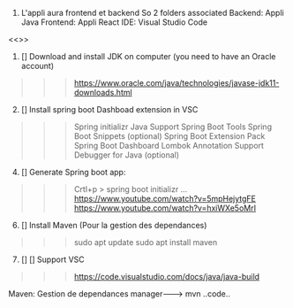 1. L'appli aura frontend et backend
So 2 folders associated
Backend: Appli Java
Frontend: Appli React
IDE: Visual Studio Code



<<<BACKEND>>>
1.  [] Download and install JDK on computer (you need to have an Oracle account)
>>> https://www.oracle.com/java/technologies/javase-jdk11-downloads.html
2.  [] Install spring boot Dashboad extension in VSC
>>> Spring initializr Java Support
>>> Spring Boot Tools 
>>> Spring Boot Snippets (optional)
>>> Spring Boot Extension Pack
>>> Spring Boot Dashboard
>>> Lombok Annotation Support 
>>> Debugger for Java (optional)

4.  [] Generate Spring boot app:
>>> Crtl+p > spring boot initializr ...
>>>https://www.youtube.com/watch?v=5mpHejytgFE
https://www.youtube.com/watch?v=hxiWXe5oMrI
6.   [] Install Maven (Pour la gestion des dependances)
>>> sudo apt update
>>> sudo apt install maven
7. []  [] Support VSC
>>> https://code.visualstudio.com/docs/java/java-build

Maven: Gestion de dependances
manager---> mvn ..code..